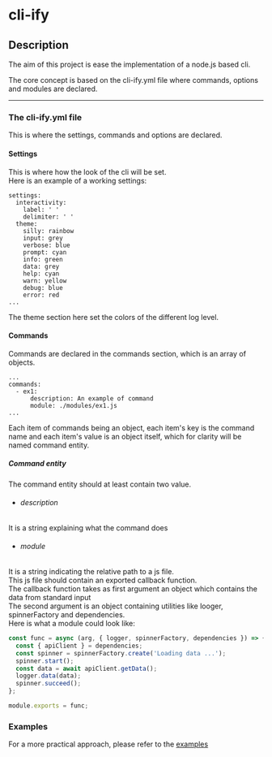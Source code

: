 # cli-ify

## Description
The aim of this project is ease the implementation of a node.js based cli.

The core concept is based on the cli-ify.yml file where commands, options and modules are declared.

-----

### The cli-ify.yml file
This is where the settings, commands and options are declared.

#### Settings
This is where how the look of the cli will be set.<br>
Here is an example of a working settings:

    settings:
      interactivity:
        label: ' '
        delimiter: ' '
      theme:
        silly: rainbow
        input: grey
        verbose: blue
        prompt: cyan
        info: green
        data: grey
        help: cyan
        warn: yellow
        debug: blue
        error: red
    ...
The theme section here set the colors of the different log level.

#### Commands
Commands are declared in the commands section, which is an array of objects.

    ...
    commands:
      - ex1:
          description: An example of command
          module: ./modules/ex1.js
    ...

Each item of commands being an object, each item's key is the command name and each item's value is an object itself, which for clarity will be named command entity.<br>

##### Command entity
The command entity should at least contain two value.<br>

- ###### description
It is a string explaining what the command does

- ###### module
It is a string indicating the relative path to a js file.<br>
This js file should contain an exported callback function.<br>
The callback function takes as first argument an object which contains the data from standard input<br>
The second argument is an object containing utilities like looger, spinnerFactory and dependencies.<br>
Here is what a module could look like:

```js
const func = async (arg, { logger, spinnerFactory, dependencies }) => {
  const { apiClient } = dependencies;
  const spinner = spinnerFactory.create('Loading data ...');
  spinner.start();
  const data = await apiClient.getData();
  logger.data(data);
  spinner.succeed();
};

module.exports = func;
```
### Examples
For a more practical approach, please refer to the [examples](https://github.com/Efabien/cli-ify/tree/master/example)


